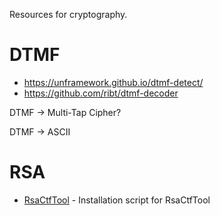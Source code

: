 Resources for cryptography.

# DTMF
* https://unframework.github.io/dtmf-detect/
* https://github.com/ribt/dtmf-decoder

DTMF -> Multi-Tap Cipher?

DTMF -> ASCII

# RSA
* [RsaCtfTool](RsaCtfTool.sh) - Installation script for RsaCtfTool 

